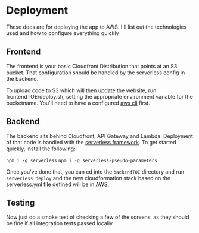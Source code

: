 # Deployment

These docs are for deploying the app to AWS. I'll list out the technologies used and how to configure everything quickly

## Frontend

The frontend is your basic Cloudfront Distribution that points at an S3 bucket. That configuration should be handled by the serverless config in the backend.

To upload code to S3 which will then update the website, run frontendTOE/deploy.sh, setting the appropriate environment variable for the bucketname. You'll need to have a configured [aws cli](https://docs.aws.amazon.com/cli/latest/userguide/cli-chap-install.html) first.

## Backend

The backend sits behind Cloudfront, API Gateway and Lambda. Deployment of that code is handled with the [serverless framework](https://serverless.com/). To get started quickly, install the following:

`npm i -g serverless`
`npm i -g serverless-pseudo-parameters`

Once you've done that, you can cd into the `backendTOE` directory and run `serverless deploy` and the new cloudformation stack based on the serverless.yml file defined will be in AWS. 

## Testing

Now just do a smoke test of checking a few of the screens, as they should be fine if all integration tests passed locally
